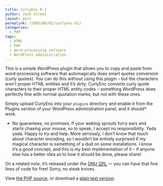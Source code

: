 ```yaml
---
title: CurlyEnc 0.1
author: Josh Street
layout: post
permalink: /2005/06/01/curlyenc-01/
categories:
  - PHP
tags:
  - HTML
  - PHP
  - word-processing software
  - WordPress administration
---
```

This is a simple WordPress plugin that allows you to copy and paste from word-processing software that automagically does smart quotes conversion (curly quotes). You can do this without using this plugin &#8211; but the characters aren&#8217;t proper HTML entities and it&#8217;s dirty. CurlyEnc converts curly quote characters to their proper HTML entity codes &#8211; something WordPress does perfectly fine with normal quotation marks, but not with these ones.

Simply upload CurlyEnc into your `plugins` directory and enable it from the Plugins section of your WordPress administration panel, and it should* work.

* No guarantees, no promises. If your weblog sprouts furry ears and starts chasing your mouse, so to speak, I accept no responsibility. Yada yada. Happy to *try* and help. More seriously, I don&#8217;t know that much about character encoding, so I wouldn&#8217;t be entirely surprised if my magical character is something of a dud on some installations. I know it&#8217;s a good concept, and this is my best implementation of it &#8211; if anyone else has a better idea as to how it should be done, please share!

On a related note, it&#8217;s released under the [GNU <acronym title="General Public Licence">GPL</acronym>][1] &#8212; you can have that five lines of code for free! Sorry, no steak knives.

View [the PHP source][2], or download a [plain text version][3].

 [1]: http://www.opensource.org/licenses/gpl-license.php
 [2]: /blog/wp-content/2005/06/curlyenc.phps
 [3]: /blog/wp-content/2005/06/curlyenc.txt